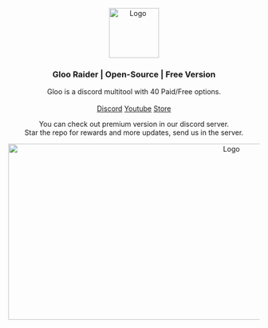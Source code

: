 <p align="center">
  <a href="https://github.com/foundroes/GlooRaider">
    <img src="https://media.discordapp.net/attachments/1245112135659421857/1245119499355820082/Untitled-1.png?ex=668664a5&is=66851325&hm=d84686c883e452c13b4cda6c3e572cb9f0d558b663f66d4046facf6bc2bc5bda&=&format=webp&quality=lossless" alt="Logo" width="100" height="100">
  </a>

  <h3 align="center">Gloo Raider | Open-Source | Free Version</h3>

  <p align="center">
    Gloo is a discord multitool with 40 Paid/Free options.
    <br/>
    <br/>
    <a href="https://discord.gg/uJE9rfJ7Tz">Discord</a>
    <a href="https://www.youtube.com/channel/UCNrJOMG81sdmjUSHpDC41-w">Youtube</a>
    <a href="https://lostroes.sell.app">Store</a>
  </p>
</p>

  <p align="center">
    You can check out premium version in our discord server.
    <br/>
    Star the repo for rewards and more updates, send us in the server.
</p>
<p align="center">
  <a href="https://github.com/foundroes/GlooRaider">
    <img src="https://cdn.discordapp.com/attachments/1245112135659421857/1258101990152601681/image.png?ex=6686d248&is=668580c8&hm=1b79a4911e62f5b9a40f17b2aa840c481b7a66896b1ecfe586da59c22407fc54&" alt="Logo" width="879" height="353">
  </a>
